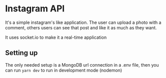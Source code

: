 # Instagram API

It's a simple instagram's like application. The user can upload a photo with a comment, others users can see that post and like it as much as they want.

It uses socket.io to make it a real-time application

## Setting up

The only needed setup is a MongoDB url connection in a .env file, then you can run ```yarn dev``` to run in development mode (nodemon)
